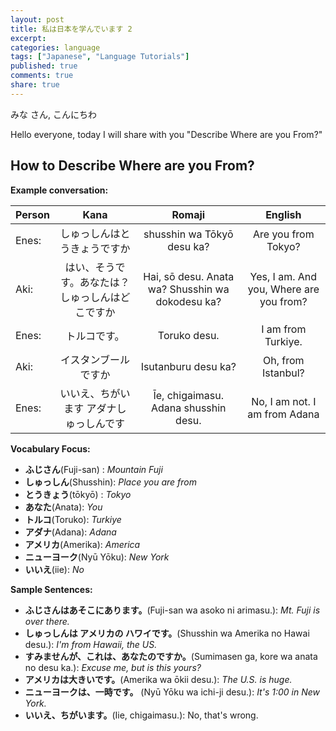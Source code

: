 ```yaml
---
layout: post
title: 私は日本を学んでいます 2
excerpt:
categories: language
tags: ["Japanese", "Language Tutorials"]
published: true
comments: true
share: true
---
```


みな さん, こんにちわ

Hello everyone, today I will share with you  "Describe Where are you From?"


## How to Describe Where are you From?

__Example conversation:__

Person | Kana | Romaji | English
:-- | :--: | :--: | :--:
Enes: | しゅっしんはとうきょうですか | shusshin wa Tōkyō desu ka? | Are you from Tokyo?
Aki: | はい、そうです。あなたは？しゅっしんはどこですか | Hai, sō desu. Anata wa? Shusshin wa dokodesu ka?  | Yes, I am. And you, Where are you from?
Enes: | トルコです。  | Toruko desu. | I am from Turkiye.
Aki: | イスタンブール ですか  | Isutanburu desu ka? | Oh, from Istanbul?
Enes: | いいえ、ちがいます アダナしゅっしんです | Īe, chigaimasu. Adana shusshin desu. | No, I am not. I am from Adana

__Vocabulary Focus:__

- __ふじさん__(Fuji-san) : _Mountain Fuji_
- __しゅっしん__(Shusshin): _Place you are from_
- __とうきょう__(tōkyō) : _Tokyo_
- __あなた__(Anata): _You_
- __トルコ__(Toruko): _Turkiye_
- __アダナ__(Adana): _Adana_
- __アメリカ__(Amerika): _America_
- __ニューヨーク__(Nyū Yōku): _New York_
- __いいえ__(iie): _No_

__Sample Sentences:__

- __ふじさんはあそこにあります。__(Fuji-san wa asoko ni arimasu.): _Mt. Fuji is over there._
- __しゅっしんは アメリカの ハワイです。__(Shusshin wa Amerika no Hawai desu.): _I'm from Hawaii, the US._
- __すみませんが、これは、あなたのですか。__(Sumimasen ga, kore wa anata no desu ka.): _Excuse me, but is this yours?_
- __アメリカは大きいです。__(Amerika wa ōkii desu.): _The U.S. is huge._
- __ニューヨークは、一時です。__ (Nyū Yōku wa ichi-ji desu.): _It's 1:00 in New York._
- __いいえ、ちがいます。__(Iie, chigaimasu.): No, that's wrong.
